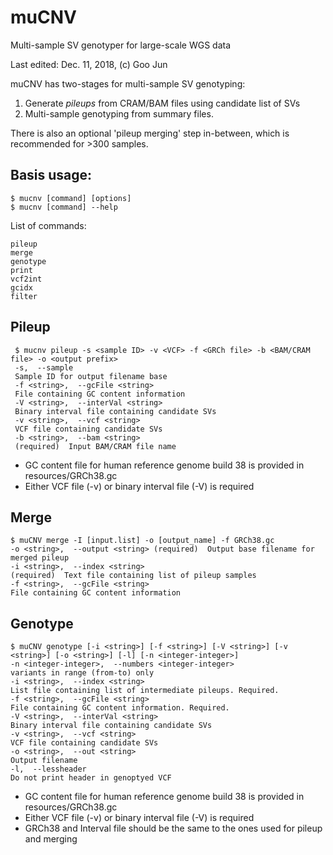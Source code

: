 # muCNV

Multi-sample SV genotyper for large-scale WGS data

Last edited: Dec. 11, 2018, (c) Goo Jun

muCNV has two-stages for multi-sample SV genotyping:
1. Generate *pileups* from CRAM/BAM files using candidate list of SVs
2. Multi-sample genotyping from summary files.

There is also an optional 'pileup merging' step in-between, which is recommended for >300 samples.

## Basis usage:

    $ mucnv [command] [options]
    $ mucnv [command] --help
    
 
  

List of commands:

    pileup
    merge
    genotype
    print
    vcf2int
    gcidx
    filter
    

## Pileup

     $ mucnv pileup -s <sample ID> -v <VCF> -f <GRCh file> -b <BAM/CRAM file> -o <output prefix>
     -s,  --sample
     Sample ID for output filename base
     -f <string>,  --gcFile <string> 
     File containing GC content information
     -V <string>,  --interVal <string>
     Binary interval file containing candidate SVs
     -v <string>,  --vcf <string>
     VCF file containing candidate SVs
     -b <string>,  --bam <string>
     (required)  Input BAM/CRAM file name
     

 - GC content file for human reference genome build 38 is provided in resources/GRCh38.gc
 - Either VCF file (-v) or binary interval file (-V) is required
   
## Merge
  

    $ muCNV merge -I [input.list] -o [output_name] -f GRCh38.gc
    -o <string>,  --output <string> (required)  Output base filename for merged pileup
    -i <string>,  --index <string>
    (required)  Text file containing list of pileup samples
    -f <string>,  --gcFile <string>
    File containing GC content information

## Genotype

    $ muCNV genotype [-i <string>] [-f <string>] [-V <string>] [-v <string>] [-o <string>] [-l] [-n <integer-integer>] 
    -n <integer-integer>,  --numbers <integer-integer>
    variants in range (from-to) only
    -i <string>,  --index <string>
    List file containing list of intermediate pileups. Required.
    -f <string>,  --gcFile <string>
    File containing GC content information. Required.
    -V <string>,  --interVal <string>
    Binary interval file containing candidate SVs
    -v <string>,  --vcf <string>
    VCF file containing candidate SVs
    -o <string>,  --out <string>
    Output filename
    -l,  --lessheader
    Do not print header in genoptyed VCF
    

 - GC content file for human reference genome build 38 is provided in resources/GRCh38.gc
 - Either VCF file (-v) or binary interval file (-V) is required
 - GRCh38 and Interval file should be the same to the ones used for pileup and merging
